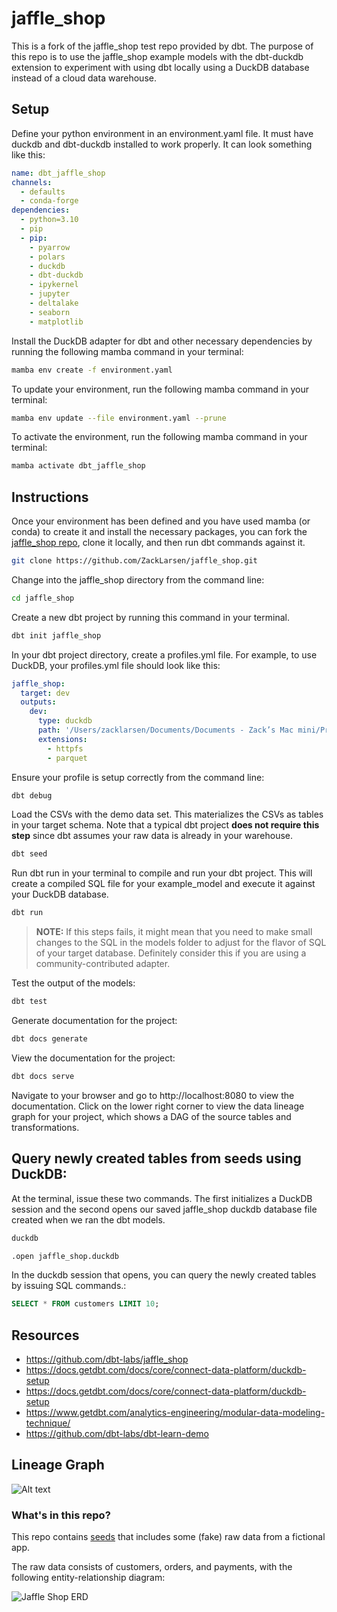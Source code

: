 # jaffle_shop

This is a fork of the jaffle_shop test repo provided by dbt. The purpose of this repo is to use the jaffle_shop example models with the dbt-duckdb extension to experiment with using dbt locally using a DuckDB database instead of a cloud data warehouse.

## Setup

Define your python environment in an environment.yaml file. It must have duckdb and dbt-duckdb installed to work properly. It can look something like this:

```yaml
name: dbt_jaffle_shop
channels:
  - defaults
  - conda-forge
dependencies:
  - python=3.10
  - pip
  - pip:
    - pyarrow
    - polars
    - duckdb
    - dbt-duckdb
    - ipykernel
    - jupyter
    - deltalake
    - seaborn
    - matplotlib
```

Install the DuckDB adapter for dbt and other necessary dependencies by running the following mamba command in your terminal:

```bash
mamba env create -f environment.yaml
```

To update your environment, run the following mamba command in your terminal:

```bash
mamba env update --file environment.yaml --prune
```

To activate the environment, run the following mamba command in your terminal:

```bash
mamba activate dbt_jaffle_shop
```

## Instructions

Once your environment has been defined and you have used mamba (or conda) to create it and install the necessary packages, you can fork the [jaffle_shop repo](https://github.com/dbt-labs/jaffle_shop), clone it locally, and then run dbt commands against it.

```bash
git clone https://github.com/ZackLarsen/jaffle_shop.git
```

Change into the jaffle_shop directory from the command line:
```bash
cd jaffle_shop
```

Create a new dbt project by running this command in your terminal.

```bash
dbt init jaffle_shop
``````

In your dbt project directory, create a profiles.yml file. For example, to use DuckDB, your profiles.yml file should look like this:

```yaml
jaffle_shop:
  target: dev
  outputs:
    dev:
      type: duckdb
      path: '/Users/zacklarsen/Documents/Documents - Zack’s Mac mini/Projects/jaffle_shop/jaffle_shop.duckdb'
      extensions:
        - httpfs
        - parquet
```

Ensure your profile is setup correctly from the command line:

```bash
dbt debug
```

Load the CSVs with the demo data set. This materializes the CSVs as tables in your target schema. Note that a typical dbt project **does not require this step** since dbt assumes your raw data is already in your warehouse.

```bash
dbt seed
```

Run dbt run in your terminal to compile and run your dbt project. This will create a compiled SQL file for your example_model and execute it against your DuckDB database.

```bash
dbt run
```

> **NOTE:** If this steps fails, it might mean that you need to make small changes to the SQL in the models folder to adjust for the flavor of SQL of your target database. Definitely consider this if you are using a community-contributed adapter.

Test the output of the models:

```bash
dbt test
```

Generate documentation for the project:

```bash
dbt docs generate
```

View the documentation for the project:

```bash
dbt docs serve
```

Navigate to your browser and go to http://localhost:8080 to view the documentation. Click on the lower right corner to view the data lineage graph for your project, which shows a DAG of the source tables and transformations.

## Query newly created tables from seeds using DuckDB:

At the terminal, issue these two commands. The first initializes a DuckDB session and the second opens our saved jaffle_shop duckdb database file created when we ran the dbt models.

```bash
duckdb

.open jaffle_shop.duckdb
```

In the duckdb session that opens, you can query the newly created tables by issuing SQL commands.:

```sql
SELECT * FROM customers LIMIT 10;
```

## Resources

- https://github.com/dbt-labs/jaffle_shop
- https://docs.getdbt.com/docs/core/connect-data-platform/duckdb-setup
- https://docs.getdbt.com/docs/core/connect-data-platform/duckdb-setup
- https://www.getdbt.com/analytics-engineering/modular-data-modeling-technique/
- https://github.com/dbt-labs/dbt-learn-demo

## Lineage Graph

![Alt text](<Screenshot 2023-08-19 at 9.47.46 AM.png>)

### What's in this repo?
This repo contains [seeds](https://docs.getdbt.com/docs/building-a-dbt-project/seeds) that includes some (fake) raw data from a fictional app.

The raw data consists of customers, orders, and payments, with the following entity-relationship diagram:

![Jaffle Shop ERD](/etc/jaffle_shop_erd.png)
